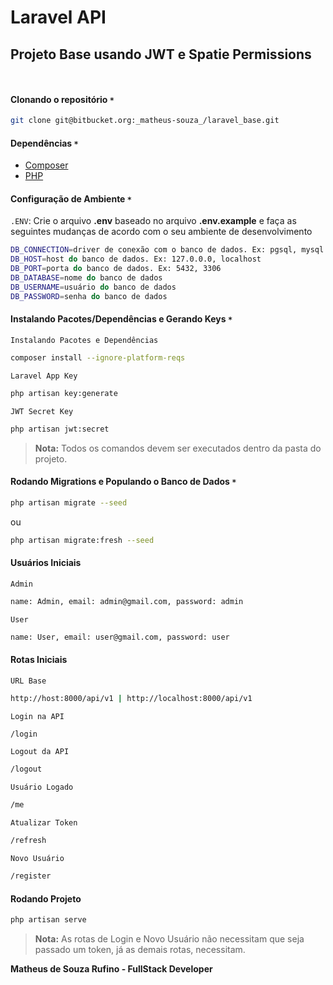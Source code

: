 # Laravel API
## Projeto Base usando JWT e Spatie Permissions
` `

#### Clonando o repositório `*`
```sh
git clone git@bitbucket.org:_matheus-souza_/laravel_base.git
```

#### Dependências `*`
- [Composer](https://getcomposer.org/download/)
- [PHP](https://www.php.net/downloads.php)

#### Configuração de Ambiente `*`
`.ENV`: Crie o arquivo **.env** baseado no arquivo **.env.example** e faça as seguintes mudanças de acordo com o seu ambiente de desenvolvimento
```sh
DB_CONNECTION=driver de conexão com o banco de dados. Ex: pgsql, mysql
DB_HOST=host do banco de dados. Ex: 127.0.0.0, localhost
DB_PORT=porta do banco de dados. Ex: 5432, 3306
DB_DATABASE=nome do banco de dados
DB_USERNAME=usuário do banco de dados
DB_PASSWORD=senha do banco de dados
```

#### Instalando Pacotes/Dependências e Gerando Keys `*`
`Instalando Pacotes e Dependências`
```sh
composer install --ignore-platform-reqs
```
`Laravel App Key`
```sh
php artisan key:generate
```
`JWT Secret Key`
```sh
php artisan jwt:secret
```
> **Nota:** Todos os comandos devem ser executados dentro da pasta do projeto.

#### Rodando Migrations e Populando o Banco de Dados `*`
```sh
php artisan migrate --seed
```
ou
```sh
php artisan migrate:fresh --seed
```

#### Usuários Iniciais
`Admin`
```sh
name: Admin, email: admin@gmail.com, password: admin
```
`User`
```sh
name: User, email: user@gmail.com, password: user
```

#### Rotas Iniciais
`URL Base`
```sh
http://host:8000/api/v1 | http://localhost:8000/api/v1
```
`Login na API`
```sh
/login
```
`Logout da API`
```sh
/logout
```
`Usuário Logado`
```sh
/me
```
`Atualizar Token`
```sh
/refresh
```
`Novo Usuário`
```sh
/register
```

#### Rodando Projeto
```sh
php artisan serve
```

> **Nota:** As rotas de Login e Novo Usuário não necessitam que seja passado um token, já as demais rotas, necessitam.

**Matheus de Souza Rufino - FullStack Developer**
